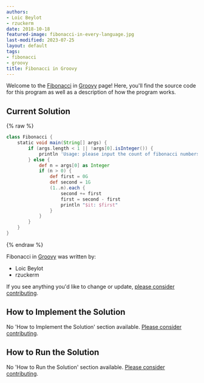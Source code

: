 ```yaml
---
authors:
- Loic Beylot
- rzuckerm
date: 2018-10-18
featured-image: fibonacci-in-every-language.jpg
last-modified: 2023-07-25
layout: default
tags:
- fibonacci
- groovy
title: Fibonacci in Groovy
---
```


Welcome to the [Fibonacci](https://sampleprograms.io/projects/fibonacci) in [Groovy](https://sampleprograms.io/languages/groovy) page! Here, you'll find the source code for this program as well as a description of how the program works.

## Current Solution

{% raw %}

```groovy
class Fibonacci {
    static void main(String[] args) {
        if (args.length < 1 || !args[0].isInteger()) {
            println 'Usage: please input the count of fibonacci numbers to output'
        } else {
            def n = args[0] as Integer
            if (n > 0) {
                def first = 0G
                def second = 1G
                (1..n).each {
                    second += first
                    first = second - first
                    println "$it: $first"
                }
            }
        }
    }
}

```

{% endraw %}

Fibonacci in [Groovy](https://sampleprograms.io/languages/groovy) was written by:

- Loic Beylot
- rzuckerm

If you see anything you'd like to change or update, [please consider contributing](https://github.com/TheRenegadeCoder/sample-programs).

## How to Implement the Solution

No 'How to Implement the Solution' section available. [Please consider contributing](https://github.com/TheRenegadeCoder/sample-programs-website).

## How to Run the Solution

No 'How to Run the Solution' section available. [Please consider contributing](https://github.com/TheRenegadeCoder/sample-programs-website).